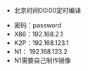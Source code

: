 * 北京时间00:00定时编译  
- 密码：password
- X86：192.168.2.1
- K2P：192.168.123.1
- N1： 192.168.123.2
- N1需要自己制作镜像
